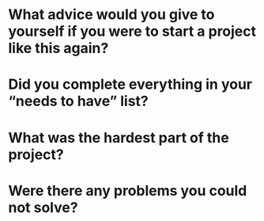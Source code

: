 # What advice would you give to yourself if you were to start a project like this again?

# Did you complete everything in your “needs to have” list?

# What was the hardest part of the project?

# Were there any problems you could not solve?